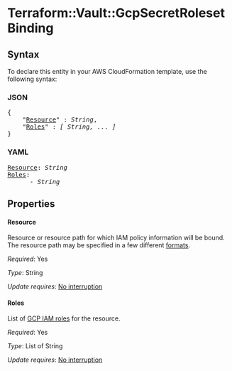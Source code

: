 # Terraform::Vault::GcpSecretRoleset Binding

## Syntax

To declare this entity in your AWS CloudFormation template, use the following syntax:

### JSON

<pre>
{
    "<a href="#resource" title="Resource">Resource</a>" : <i>String</i>,
    "<a href="#roles" title="Roles">Roles</a>" : <i>[ String, ... ]</i>
}
</pre>

### YAML

<pre>
<a href="#resource" title="Resource">Resource</a>: <i>String</i>
<a href="#roles" title="Roles">Roles</a>: <i>
      - String</i>
</pre>

## Properties

#### Resource

Resource or resource path for which IAM policy information will be bound. The resource path may be specified in a few different [formats](https://www.vaultproject.io/docs/secrets/gcp/index.html#roleset-bindings).

_Required_: Yes

_Type_: String

_Update requires_: [No interruption](https://docs.aws.amazon.com/AWSCloudFormation/latest/UserGuide/using-cfn-updating-stacks-update-behaviors.html#update-no-interrupt)

#### Roles

List of [GCP IAM roles](https://cloud.google.com/iam/docs/understanding-roles) for the resource.

_Required_: Yes

_Type_: List of String

_Update requires_: [No interruption](https://docs.aws.amazon.com/AWSCloudFormation/latest/UserGuide/using-cfn-updating-stacks-update-behaviors.html#update-no-interrupt)

